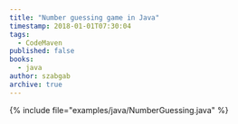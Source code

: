 ```yaml
---
title: "Number guessing game in Java"
timestamp: 2018-01-01T07:30:04
tags:
  - CodeMaven
published: false
books:
  - java
author: szabgab
archive: true
---
```



{% include file="examples/java/NumberGuessing.java" %}

